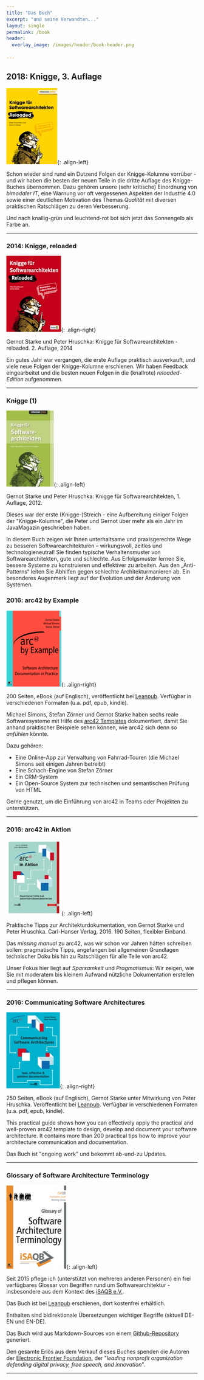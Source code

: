 ```yaml
---
title: "Das Buch"
excerpt: "und seine Verwandten..."
layout: single
permalink: /book
header:
  overlay_image: /images/header/book-header.png

---
```


## 2018: Knigge, 3. Auflage

![](/images/books/knigge3.jpg){: .align-left}

Schon wieder sind rund ein Dutzend Folgen der Knigge-Kolumne vorrüber -
und wir haben die besten der neuen Teile in die dritte Auflage des Knigge-Buches übernommen.
Dazu gehören unsere (sehr kritische) Einordnung von _bimodaler IT_,
eine Warnung vor oft vergessenen Aspekten der Industrie 4.0 sowie einer deutlichen
Motivation des Themas _Qualität_ mit diversen praktischen Ratschlägen zu deren Verbesserung.

Und nach knallig-grün und leuchtend-rot bot sich jetzt das Sonnengelb
als Farbe an.

<hr/>


### 2014: Knigge, reloaded
![](/images/books/knigge-reloaded.jpg){: .align-right}

Gernot Starke und Peter Hruschka: Knigge für Softwarearchitekten - reloaded. 2. Auflage, 2014

Ein gutes Jahr war vergangen, die erste Auflage praktisch ausverkauft,
und viele neue Folgen der Knigge-Kolumne erschienen. Wir haben Feedback
eingearbeitet und die besten neuen Folgen in die (knallrote) _reloaded-Edition_
aufgenommen.

<hr/>

### Knigge (1)
![](/images/books/knigge1.jpg){: .align-left}

Gernot Starke und Peter Hruschka: Knigge für Softwarearchitekten, 1. Auflage, 2012.

Dieses war der erste (Knigge-)Streich - eine Aufbereitung einiger
Folgen der "Knigge-Kolumne", die Peter und Gernot über mehr als ein Jahr
im JavaMagazin geschrieben haben.

In diesem Buch zeigen wir Ihnen unterhaltsame und praxisgerechte Wege zu besseren Softwarearchitekturen – wirkungsvoll, zeitlos und technologieneutral!
Sie finden typische Verhaltensmuster von Softwarearchitekten, gute und schlechte. Aus Erfolgsmuster lernen Sie, bessere Systeme zu konstruieren und effektiver zu arbeiten. Aus den „Anti-Patterns“ leiten Sie Abhilfen gegen schlechte Architekturmanieren ab. Ein besonderes Augenmerk liegt auf der Evolution und der Änderung von Systemen.


### 2016: arc42 by Example
![](/images/books/arc42-by-example.png){: .align-right}

200 Seiten, eBook (auf Englisch), veröffentlicht bei [Leanpub](https://leanpub.com/arc42byexample).
Verfügbar in verschiedenen Formaten (u.a. pdf, epub, kindle).

Michael Simons, Stefan Zörner und Gernot Starke haben sechs reale Softwaresysteme
mit Hilfe des [arc42 Templates](https://leanpub.com/arc42byexample) dokumentiert,
damit Sie anhand praktischer Beispiele sehen können, wie arc42 sich denn so
_anfühlen_ könnte.

Dazu gehören:
* Eine Online-App zur Verwaltung von Fahrrad-Touren (die Michael Simons seit einigen Jahren betreibt)
* Eine Schach-Engine von Stefan Zörner
* Ein CRM-System
* Ein Open-Source System zur technischen und semantischen Prüfung von HTML

Gerne genutzt, um die Einführung von arc42 in Teams oder Projekten zu unterstützen.

<hr/>

### 2016: arc42 in Aktion
![](/images/books/arc42-in-aktion.jpg){: .align-left}

Praktische Tipps zur Architekturdokumentation, von Gernot Starke und Peter Hruschka. Carl-Hanser Verlag, 2016. 190 Seiten, flexibler Einband.

Das _missing manual_ zu arc42, was wir schon vor Jahren hätten schreiben sollen: pragmatische Tipps, angefangen bei allgemeinen Grundlagen technischer Doku bis hin
zu Ratschlägen für alle Teile von arc42.

Unser Fokus hier liegt auf _Sparsamkeit_ und _Pragmatismus_: Wir zeigen, wie Sie
mit moderatem bis kleinem Aufwand nützliche Dokumentation erstellen und pflegen können.

<hr/>

### 2016: Communicating Software Architectures
![](/images/books/arc42-in-practice.jpg){: .align-right}

250 Seiten, eBook (auf Englisch), Gernot Starke unter Mitwirkung von Peter Hruschka. Veröffentlicht bei [Leanpub](https://leanpub.com/arc42inpractice).
Verfügbar in verschiedenen Formaten (u.a. pdf, epub, kindle).


This practical guide shows how you can effectively apply the practical and well-proven arc42 template to design, develop and document your software architecture. It contains more than 200 practical tips how to improve your architecture communication and documentation.

Das Buch ist "ongoing work" und bekommt ab-und-zu Updates.

<hr/>


### Glossary of Software Architecture Terminology

![](/images/books/isaqb-glossary-2016.jpg){: .align-left}

Seit 2015 pflege ich (unterstützt von mehreren anderen Personen) ein frei verfügbares
Glossar von Begriffen rund um Softwarearchitektur - insbesondere aus dem Kontext
des [iSAQB e.V.](https://isaqb.org).

Das Buch ist bei [Leanpub](https://leanpub.com/isaqbglossary) erschienen,
dort kostenfrei erhältlich.

Enthalten sind bidirektionale Übersetzungen wichtiger Begriffe (aktuell DE-EN und EN-DE).

Das Buch wird aus Markdown-Sources von einem
[Github-Repository](https://github.com/isaqb-org/glossary) generiert.

Den gesamte Erlös aus dem Verkauf dieses Buches spenden die Autoren der
[Electronic Frontier Foundation](https://www.eff.org/), der "_leading nonprofit organization defending digital privacy, free speech, and innovation_".

<hr/>

>
